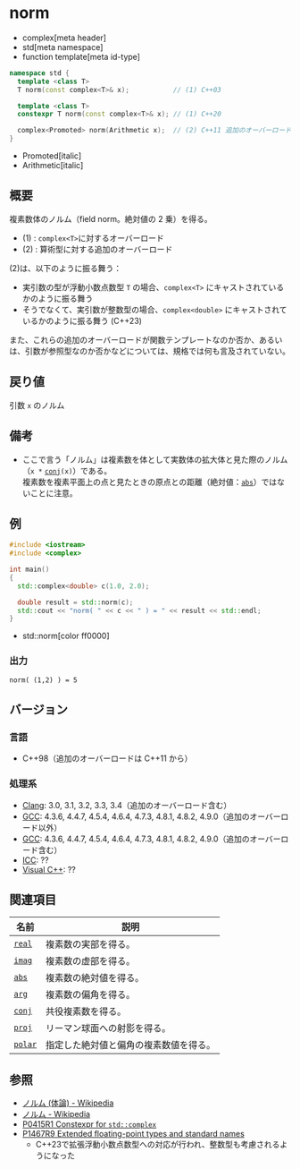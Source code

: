 # norm
* complex[meta header]
* std[meta namespace]
* function template[meta id-type]

```cpp
namespace std {
  template <class T>
  T norm(const complex<T>& x);           // (1) C++03

  template <class T>
  constexpr T norm(const complex<T>& x); // (1) C++20

  complex<Promoted> norm(Arithmetic x);  // (2) C++11 追加のオーバーロード
}
```
* Promoted[italic]
* Arithmetic[italic]

## 概要
複素数体のノルム（field norm。絶対値の 2 乗）を得る。

- (1) : `complex<T>`に対するオーバーロード
- (2) : 算術型に対する追加のオーバーロード

(2)は、以下のように振る舞う：

- 実引数の型が浮動小数点数型 `T` の場合、`complex<T>` にキャストされているかのように振る舞う
- そうでなくて、実引数が整数型の場合、`complex<double>` にキャストされているかのように振る舞う (C++23)

また、これらの追加のオーバーロードが関数テンプレートなのか否か、あるいは、引数が参照型なのか否かなどについては、規格では何も言及されていない。


## 戻り値
引数 `x` のノルム


## 備考
- ここで言う「ノルム」は複素数を体として実数体の拡大体と見た際のノルム（`x *` [`conj`](conj.md)`(x)`）である。  
	複素数を複素平面上の点と見たときの原点との距離（絶対値：[`abs`](abs.md)）ではないことに注意。


## 例
```cpp example
#include <iostream>
#include <complex>

int main()
{
  std::complex<double> c(1.0, 2.0);

  double result = std::norm(c);
  std::cout << "norm( " << c << " ) = " << result << std::endl;
}
```
* std::norm[color ff0000]

### 出力
```
norm( (1,2) ) = 5
```


## バージョン
### 言語
- C++98（追加のオーバーロードは C++11 から）

### 処理系
- [Clang](/implementation.md#clang): 3.0, 3.1, 3.2, 3.3, 3.4（追加のオーバーロード含む）
- [GCC](/implementation.md#gcc): 4.3.6, 4.4.7, 4.5.4, 4.6.4, 4.7.3, 4.8.1, 4.8.2, 4.9.0（追加のオーバーロード以外）
- [GCC](/implementation.md#gcc): 4.3.6, 4.4.7, 4.5.4, 4.6.4, 4.7.3, 4.8.1, 4.8.2, 4.9.0（追加のオーバーロード含む）
- [ICC](/implementation.md#icc): ??
- [Visual C++](/implementation.md#visual_cpp): ??


## 関連項目
| 名前                               | 説明                                   |
|------------------------------------|----------------------------------------|
| [`real`](real.md)                  | 複素数の実部を得る。                   |
| [`imag`](imag.md)                  | 複素数の虚部を得る。                   |
| [`abs`](abs.md)                    | 複素数の絶対値を得る。                 |
| [`arg`](arg.md)                    | 複素数の偏角を得る。                   |
| [`conj`](conj.md)                  | 共役複素数を得る。                     |
| [`proj`](proj.md)                  | リーマン球面への射影を得る。           |
| [`polar`](polar.md)                | 指定した絶対値と偏角の複素数値を得る。 |


## 参照
- [ノルム (体論) - Wikipedia](https://ja.wikipedia.org/wiki/%E3%83%8E%E3%83%AB%E3%83%A0_(%E4%BD%93%E8%AB%96))
- [ノルム - Wikipedia](https://ja.wikipedia.org/wiki/%E3%83%8E%E3%83%AB%E3%83%A0)
- [P0415R1 Constexpr for `std::complex`](http://www.open-std.org/jtc1/sc22/wg21/docs/papers/2017/p0415r1.html)
- [P1467R9 Extended floating-point types and standard names](https://www.open-std.org/jtc1/sc22/wg21/docs/papers/2022/p1467r9.html)
    - C++23で拡張浮動小数点数型への対応が行われ、整数型も考慮されるようになった
